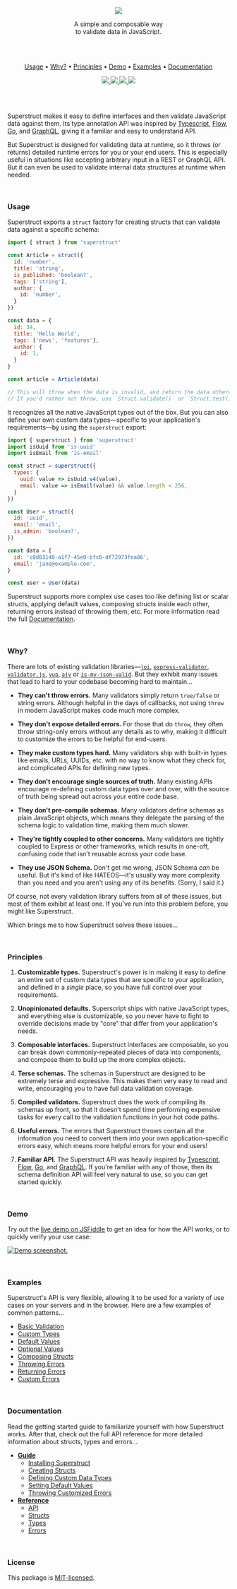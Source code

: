 
<p align="center">
  <a href="#"><img src="./docs/images/banner.png" /></a>
</p>

<p align="center">
  A simple and composable way  <br/>
  to validate data in JavaScript.
</p>
<br/>
<br/>

<p align="center">
  <a href="#usage">Usage</a> •
  <a href="#why">Why?</a> •
  <a href="#principles">Principles</a> •
  <a href="#demo">Demo</a> •
  <a href="#examples">Examples</a> •
  <a href="#documentation">Documentation</a>
</p>

<p align="center">
  <a href="https://travis-ci.org/ianstormtaylor/superstruct">
    <img src="https://travis-ci.org/ianstormtaylor/superstruct.svg?branch=master">
  </a> 
  <a href="https://unpkg.com/superstruct/umd/superstruct.min.js">
    <img src="http://img.badgesize.io/https://unpkg.com/superstruct/umd/superstruct.min.js?compression=gzip&amp;label=size&amp;maxAge=300">
  </a>
  <a href="./packages/superstruct/package.json">
    <img src="https://img.shields.io/npm/v/superstruct.svg?maxAge=300&label=version&colorB=007ec6&maxAge=300">
  </a>
  <a href="./License.md">
    <img src="https://img.shields.io/npm/l/slate.svg?maxAge=300">
  </a> 
</p>

<br/>
<br/>

Superstruct makes it easy to define interfaces and then validate JavaScript data against them. Its type annotation API was inspired by [Typescript](https://www.typescriptlang.org/docs/handbook/basic-types.html), [Flow](https://flow.org/en/docs/types/), [Go](https://gobyexample.com/structs), and [GraphQL](http://graphql.org/learn/schema/), giving it a familiar and easy to understand API.

But Superstruct is designed for validating data at runtime, so it throws (or returns) detailed runtime errors for you or your end users. This is especially useful in situations like accepting arbitrary input in a REST or GraphQL API. But it can even be used to validate internal data structures at runtime when needed.


<br/>

### Usage

Superstruct exports a `struct` factory for creating structs that can validate data against a specific schema:

```js
import { struct } from 'superstruct'

const Article = struct({
  id: 'number',
  title: 'string',
  is_published: 'boolean?',
  tags: ['string'],
  author: {
    id: 'number',
  }
})

const data = {
  id: 34,
  title: 'Hello World',
  tags: ['news', 'features'],
  author: {
    id: 1,
  } 
}

const article = Article(data)

// This will throw when the data is invalid, and return the data otherwise.
// If you'd rather not throw, use `Struct.validate()` or `Struct.test()`.
```

It recognizes all the native JavaScript types out of the box. But you can also define your own custom data types—specific to your application's requirements—by using the `superstruct` export:

```js
import { superstruct } from 'superstruct'
import isUuid from 'is-uuid'
import isEmail from 'is-email'

const struct = superstruct({
  types: {
    uuid: value => isUuid.v4(value),
    email: value => isEmail(value) && value.length < 256,
  }
})

const User = struct({
  id: 'uuid',
  email: 'email',
  is_admin: 'boolean?',
})

const data = {
  id: 'c8d63140-a1f7-45e0-bfc6-df72973fea86',
  email: 'jane@example.com',
}

const user = User(data)
```

Superstruct supports more complex use cases too like defining list or scalar structs, applying default values, composing structs inside each other, returning errors instead of throwing them, etc. For more information read the full [Documentation](#documentation).


<br/>

### Why?

There are lots of existing validation libraries—[`joi`](https://github.com/hapijs/joi), [`express-validator`](https://github.com/ctavan/express-validator), [`validator.js`](https://github.com/chriso/validator.js), [`yup`](https://github.com/jquense/yup), [`ajv`](https://github.com/epoberezkin/ajv) or [`is-my-json-valid`](https://github.com/mafintosh/is-my-json-valid). But they exhibit many issues that lead to hard to your codebase becoming hard to maintain...

- **They can't throw errors.** Many validators simply return `true/false` or string errors. Although helpful in the days of callbacks, not using `throw` in modern JavaScript makes code much more complex.

- **They don't expose detailed errors.** For those that do `throw`, they often throw string-only errors without any details as to why, making it difficult to customize the errors to be helpful for end-users.

- **They make custom types hard.** Many validators ship with built-in types like emails, URLs, UUIDs, etc. with no way to know what they check for, and complicated APIs for defining new types.

- **They don't encourage single sources of truth.** Many existing APIs encourage re-defining custom data types over and over, with the source of truth being spread out across your entire code base.

- **They don't pre-compile schemas.** Many validators define schemas as plain JavaScript objects, which means they delegate the parsing of the schema logic to validation time, making them much slower.

- **They're tightly coupled to other concerns.** Many validators are tightly coupled to Express or other frameworks, which results in one-off, confusing code that isn't reusable across your code base.

- **They use JSON Schema.** Don't get me wrong, JSON Schema _can_ be useful. But it's kind of like HATEOS—it's usually way more complexity than you need and you aren't using any of its benefits. (Sorry, I said it.)

Of course, not every validation library suffers from all of these issues, but most of them exhibit at least one. If you've run into this problem before, you might like Superstruct.

Which brings me to how Superstruct solves these issues...


<br/>

### Principles

1. **Customizable types.** Superstruct's power is in making it easy to define an entire set of custom data types that are specific to your application, and defined in a _single_ place, so you have full control over your requirements.

2. **Unopinionated defaults.** Superscript ships with native JavaScript types, and everything else is customizable, so you never have to fight to override decisions made by "core" that differ from your application's needs.

4. **Composable interfaces.** Superstruct interfaces are composable, so you can break down commonly-repeated pieces of data into components, and compose them to build up the more complex objects.

5. **Terse schemas.** The schemas in Superstruct are designed to be extremely terse and expressive. This makes them very easy to read and write, encouraging you to have full data validation coverage.

7. **Compiled validators.** Superstruct does the work of compiling its schemas up front, so that it doesn't  spend time performing expensive tasks for every call to the validation functions in your hot code paths.

6. **Useful errors.** The errors that Superstruct throws contain all the information you need to convert them into your own application-specific errors easy, which means more helpful errors for your end users!

3. **Familiar API.** The Superstruct API was heavily inspired by [Typescript](https://www.typescriptlang.org/docs/handbook/basic-types.html), [Flow](https://flow.org/en/docs/types/), [Go](https://gobyexample.com/structs), and [GraphQL](http://graphql.org/learn/schema/). If you're familiar with any of those, then its schema definition API will feel very natural to use, so you can get started quickly.


<br/>

### Demo

Try out the [live demo on JSFiddle](https://jsfiddle.net/yjugaeg8/2/) to get an idea for how the API works, or to quickly verify your use case:

[![Demo screenshot.](./docs/images/demo-screenshot.png)](https://jsfiddle.net/yjugaeg8/2/)


<br/>

### Examples

Superstruct's API is very flexible, allowing it to be used for a variety of use cases on your servers and in the browser. Here are a few examples of common patterns...

- [Basic Validation](./examples/basic-validation.js)
- [Custom Types](./examples/custom-types.js)
- [Default Values](./examples/default-values.js)
- [Optional Values](./examples/optional-values.js)
- [Composing Structs](./examples/composing-structs.js)
- [Throwing Errors](./examples/throwing-errors.js)
- [Returning Errors](./examples/returning-errors.js)
- [Custom Errors](./examples/custom-errors.js)


<br/>

### Documentation

Read the getting started guide to familiarize yourself with how Superstruct works. After that, check out the full API reference for more detailed information about structs, types and errors...

- [**Guide**](./docs/guide.md)
  - [Installing Superstruct](./docs/guide.md#installing-superstruct)
  - [Creating Structs](./docs/guide.md#creating-structs)
  - [Defining Custom Data Types](./docs/guide.md#defining-custom-data-types)
  - [Setting Default Values](./docs/guide.md#setting-default-values)
  - [Throwing Customized Errors](./docs/guide.md#throwing-customized-errors)
- [**Reference**](./docs/reference.md)
  - [API](./docs/reference.md#api)
  - [Structs](./docs/reference.md#structs)
  - [Types](./docs/reference.md#types)
  - [Errors](./docs/reference.md#errors)


<br/>

### License

This package is [MIT-licensed](./License.md).
